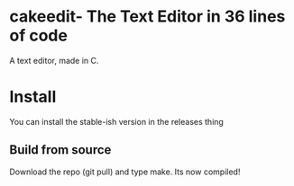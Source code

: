 # cakeedit- The Text Editor in 36 lines of code
A text editor, made in C.
# Install
You can install the stable-ish version in the releases thing
## Build from source
Download the repo (git pull) and type make. Its now compiled!
